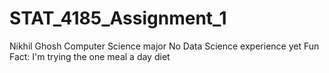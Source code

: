 # STAT_4185_Assignment_1
Nikhil Ghosh
Computer Science major 
No Data Science experience yet
Fun Fact: I'm trying the one meal a day diet 